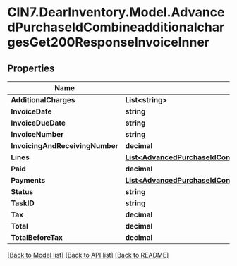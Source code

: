 # CIN7.DearInventory.Model.AdvancedPurchaseIdCombineadditionalchargesGet200ResponseInvoiceInner

## Properties

| Name                            | Type                                                                                                                                                                                      | Description | Notes      |
| ------------------------------- | ----------------------------------------------------------------------------------------------------------------------------------------------------------------------------------------- | ----------- | ---------- |
| **AdditionalCharges**           | **List&lt;string&gt;**                                                                                                                                                                    |             | [optional] |
| **InvoiceDate**                 | **string**                                                                                                                                                                                |             | [optional] |
| **InvoiceDueDate**              | **string**                                                                                                                                                                                |             | [optional] |
| **InvoiceNumber**               | **string**                                                                                                                                                                                |             | [optional] |
| **InvoicingAndReceivingNumber** | **decimal**                                                                                                                                                                               |             | [optional] |
| **Lines**                       | [**List&lt;AdvancedPurchaseIdCombineadditionalchargesGet200ResponseInvoiceInnerLinesInner&gt;**](AdvancedPurchaseIdCombineadditionalchargesGet200ResponseInvoiceInnerLinesInner.md)       |             | [optional] |
| **Paid**                        | **decimal**                                                                                                                                                                               |             | [optional] |
| **Payments**                    | [**List&lt;AdvancedPurchaseIdCombineadditionalchargesGet200ResponseInvoiceInnerPaymentsInner&gt;**](AdvancedPurchaseIdCombineadditionalchargesGet200ResponseInvoiceInnerPaymentsInner.md) |             | [optional] |
| **Status**                      | **string**                                                                                                                                                                                |             | [optional] |
| **TaskID**                      | **string**                                                                                                                                                                                |             | [optional] |
| **Tax**                         | **decimal**                                                                                                                                                                               |             | [optional] |
| **Total**                       | **decimal**                                                                                                                                                                               |             | [optional] |
| **TotalBeforeTax**              | **decimal**                                                                                                                                                                               |             | [optional] |

[[Back to Model list]](../README.md#documentation-for-models) [[Back to API list]](../README.md#documentation-for-api-endpoints) [[Back to README]](../README.md)
